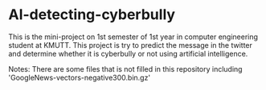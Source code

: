 # AI-detecting-cyberbully
This is the mini-project on 1st semester of 1st year in computer engineering student at KMUTT.
This project is try to predict the message in the twitter and determine whether it is cyberbully or not using artificial intelligence.

Notes:
There are some files that is not filled in this repository including 'GoogleNews-vectors-negative300.bin.gz'
